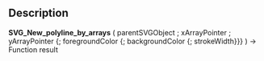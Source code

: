 ﻿<!-- nodeReference := SVG_New_polyline_by_arrays ( parentReference ; xArray ; yArray ; strokeColor ; fillColor ; strokeWidth ) -> parentReference (Text) -> xArray (Pointer) -> yArray (Pointer) -> strokeColor (Text) -> fillColor (Text) -> strokeWidth (Real) <- nodeReference (Text)-->## Description **SVG\_New\_polyline\_by\_arrays** ( parentSVGObject ; xArrayPointer ; yArrayPointer {; foregroundColor {; backgroundColor {; strokeWidth}}} ) -&gt; Function result 